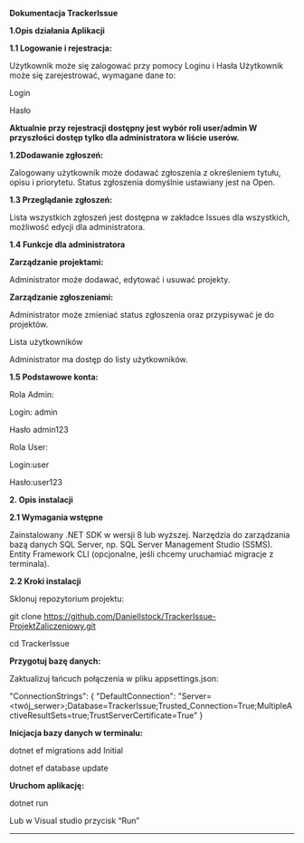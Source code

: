 **Dokumentacja TrackerIssue**

**1.Opis działania Aplikacji**

**1.1 Logowanie i rejestracja:**

Użytkownik może się zalogować przy pomocy Loginu i Hasła
Użytkownik może się zarejestrować, wymagane dane to:

Login

Hasło
	
 **Aktualnie przy rejestracji dostępny jest wybór roli user/admin
	W przyszłości dostęp tylko dla administratora w liście userów.**

 
**1.2Dodawanie zgłoszeń:**

Zalogowany użytkownik może dodawać zgłoszenia z określeniem tytułu, opisu i priorytetu.
Status zgłoszenia domyślnie ustawiany jest na Open.


**1.3 Przeglądanie zgłoszeń:**


Lista wszystkich zgłoszeń jest dostępna w zakładce Issues dla wszystkich, możliwość edycji dla administratora.


**1.4 Funkcje dla administratora**


**Zarządzanie projektami:**

Administrator może dodawać, edytować i usuwać projekty.

**Zarządzanie zgłoszeniami:**

Administrator może zmieniać status zgłoszenia oraz przypisywać je do projektów.

Lista użytkowników

Administrator ma dostęp do listy użytkowników.

**1.5 Podstawowe konta:**

Rola Admin:

Login: admin

Hasło admin123

Rola User:

Login:user

Hasło:user123

**2. Opis instalacji**

**2.1 Wymagania wstępne**

Zainstalowany .NET SDK w wersji 8 lub wyższej.
Narzędzia do zarządzania bazą danych SQL Server, np. SQL Server Management Studio (SSMS).
Entity Framework CLI (opcjonalne, jeśli chcemy uruchamiać migracje z terminala).

**2.2 Kroki instalacji**

Sklonuj repozytorium projektu:

git clone https://github.com/DanielIstock/TrackerIssue-ProjektZaliczeniowy.git

cd TrackerIssue


**Przygotuj bazę danych:**

Zaktualizuj łańcuch połączenia w pliku appsettings.json:

"ConnectionStrings": {
    "DefaultConnection": "Server=<twój_serwer>;Database=TrackerIssue;Trusted_Connection=True;MultipleActiveResultSets=true;TrustServerCertificate=True"
}

**Inicjacja bazy danych w terminalu:**

dotnet ef migrations add Initial

dotnet ef database update

**Uruchom aplikację:**

dotnet run

Lub w Visual studio przycisk “Run”




****

